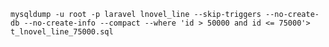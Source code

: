     mysqldump -u root -p laravel lnovel_line --skip-triggers --no-create-db --no-create-info --compact --where 'id > 50000 and id <= 75000'> t_lnovel_line_75000.sql

